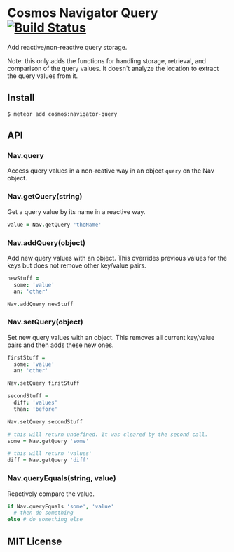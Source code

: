 # Cosmos Navigator Query  [![Build Status](https://travis-ci.org/elidoran/cosmos-navigator-query.svg?branch=master)](https://travis-ci.org/elidoran/cosmos-navigator-query)

Add reactive/non-reactive query storage.

Note: this only adds the functions for handling storage, retrieval, and comparison of the query values. It doesn't analyze the location to extract the query values from it.


## Install

    $ meteor add cosmos:navigator-query


## API

### Nav.query

Access query values in a non-reative way in an object `query` on the Nav object.


### Nav.getQuery(string)

Get a query value by its name in a reactive way.

```coffeescript
value = Nav.getQuery 'theName'
```


### Nav.addQuery(object)

Add new query values with an object. This overrides previous values for the keys but does not remove other key/value pairs.

```coffeescript
newStuff =
  some: 'value'
  an: 'other'

Nav.addQuery newStuff
```


### Nav.setQuery(object)

Set new query values with an object. This removes all current key/value pairs and then adds these new ones.

```coffeescript
firstStuff =
  some: 'value'
  an: 'other'

Nav.setQuery firstStuff

secondStuff =
  diff: 'values'
  than: 'before'

Nav.setQuery secondStuff

# this will return undefined. It was cleared by the second call.
some = Nav.getQuery 'some'

# this will return 'values'
diff = Nav.getQuery 'diff'
```


### Nav.queryEquals(string, value)

Reactively compare the value.

```coffeescript
if Nav.queryEquals 'some', 'value'
  # then do something
else # do something else
```


## MIT License

